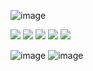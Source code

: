 
![image](https://github.com/MQZHot/DaisyNet/raw/master/Picture/logo.png)

![](https://img.shields.io/badge/platform-iOS-yellow.svg) ![](https://img.shields.io/badge/language-swift-red.svg) ![](https://img.shields.io/badge/support-swift%204%2B-green.svg) ![](https://img.shields.io/badge/support-iOS%208%2B-blue.svg)  ![](https://img.shields.io/badge/license-MIT%20License-brightgreen.svg)

![image](https://github.com/MQZHot/DaisyNet/raw/master/Picture/get.gif) ![image](https://github.com/MQZHot/DaisyNet/raw/master/Picture/download.gif)
